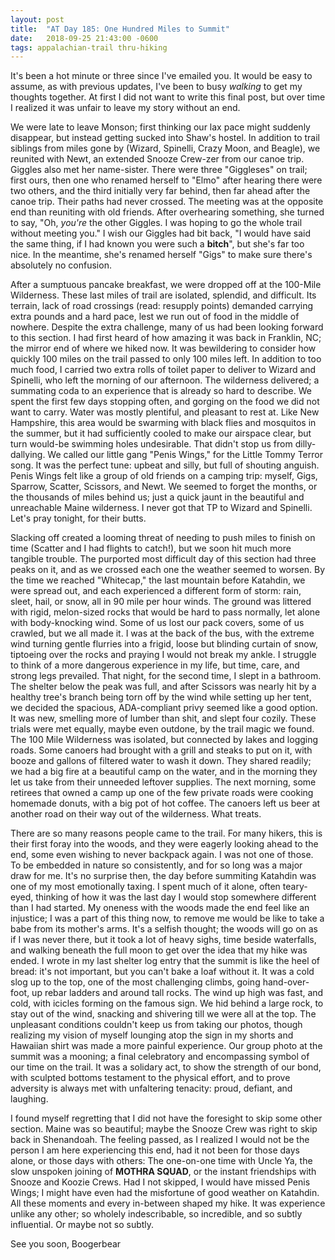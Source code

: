 ```yaml
---
layout: post
title:  "AT Day 185: One Hundred Miles to Summit"
date:   2018-09-25 21:43:00 -0600
tags: appalachian-trail thru-hiking
---
```


It's been a hot minute or three since I've emailed you. It would be easy to assume, as with previous updates, I've been to busy _walking_ to get my thoughts together. At first I did not want to write this final post, but over time I realized it was unfair to leave my story without an end.

We were late to leave Monson; first thinking our lax pace might suddenly disappear, but instead getting sucked into Shaw's hostel. In addition to trail siblings from miles gone by (Wizard, Spinelli, Crazy Moon, and Beagle), we reunited with Newt, an extended Snooze Crew-zer from our canoe trip. Giggles also met her name-sister. There were three "Giggleses" on trail; first ours, then one who renamed herself to "Elmo" after hearing there were two others, and the third initially very far behind, then far ahead after the canoe trip. Their paths had never crossed. The meeting was at the opposite end than reuniting with old friends. After overhearing something, she turned to say, "Oh, _you're_ the other Giggles. I was hoping to go the whole trail without meeting you." I wish our Giggles had bit back, "I would have said the same thing, if I had known you were such a **bitch**", but she's far too nice. In the meantime, she's renamed herself "Gigs" to make sure there's absolutely no confusion.

After a sumptuous pancake breakfast, we were dropped off at the 100-Mile Wilderness. These last miles of trail are isolated, splendid, and difficult. Its terrain, lack of road crossings (read: resupply points) demanded carrying extra pounds and a hard pace, lest we run out of food in the middle of nowhere. Despite the extra challenge, many of us had been looking forward to this section. I had first heard of how amazing it was back in Franklin, NC; the mirror end of where we hiked now. It was bewildering to consider how quickly 100 miles on the trail passed to only 100 miles left. In addition to too much food, I carried two extra rolls of toilet paper to deliver to Wizard and Spinelli, who left the morning of our afternoon. The wilderness delivered; a summating coda to an experience that is already so hard to describe. We spent the first few days stopping often, and gorging on the food we did not want to carry. Water was mostly plentiful, and pleasant to rest at. Like New Hampshire, this area would be swarming with black flies and mosquitos in the summer, but it had sufficiently cooled to make our airspace clear, but turn would-be swimming holes undesirable. That didn't stop us from dilly-dallying. We called our little gang "Penis Wings," for the Little Tommy Terror song. It was the perfect tune: upbeat and silly, but full of shouting anguish. Penis Wings felt like a group of old friends on a camping trip: myself, Gigs, Sparrow, Scatter, Scissors, and Newt. We seemed to forget the months, or the thousands of miles behind us; just a quick jaunt in the beautiful and unreachable Maine wilderness. I never got that TP to Wizard and Spinelli. Let's pray tonight, for their butts.

Slacking off created a looming threat of needing to push miles to finish on time (Scatter and I had flights to catch!), but we soon hit much more tangible trouble. The purported most difficult day of this section had three peaks on it, and as we crossed each one the weather seemed to worsen. By the time we reached "Whitecap," the last mountain before Katahdin, we were spread out, and each experienced a different form of storm: rain, sleet, hail, or snow, all in 90 mile per hour winds. The ground was littered with rigid, melon-sized rocks that would be hard to pass normally, let alone with body-knocking wind. Some of us lost our pack covers, some of us crawled, but we all made it. I was at the back of the bus, with the extreme wind turning gentle flurries into a frigid, loose but blinding curtain of snow, tiptoeing over the rocks and praying I would not break my ankle. I struggle to think of a more dangerous experience in my life, but time, care, and strong legs prevailed. That night, for the second time, I slept in a bathroom. The shelter below the peak was full, and after Scissors was nearly hit by a healthy tree's branch being torn off by the wind while setting up her tent, we decided the spacious, ADA-compliant privy seemed like a good option. It was new, smelling more of lumber than shit, and slept four cozily. These trials were met equally, maybe even outdone, by the trail magic we found. The 100 Mile Wilderness was isolated, but connected by lakes and logging roads. Some canoers had brought with a grill and steaks to put on it, with booze and gallons of filtered water to wash it down. They shared readily; we had a big fire at a beautiful camp on the water, and in the morning they let us take from their unneeded leftover supplies. The next morning, some retirees that owned a camp up one of the few private roads were cooking homemade donuts, with a big pot of hot coffee. The canoers left us beer at another road on their way out of the wilderness. What treats.

There are so many reasons people came to the trail. For many hikers, this is their first foray into the woods, and they were eagerly looking ahead to the end, some even wishing to never backpack again. I was not one of those. To be embedded in nature so consistently, and for so long was a major draw for me. It's no surprise then, the day before summiting Katahdin was one of my most emotionally taxing. I spent much of it alone, often teary-eyed, thinking of how it was the last day I would stop somewhere different than I had started. My oneness with the woods made the end feel like an injustice; I was a part of this thing now, to remove me would be like to take a babe from its mother's arms. It's a selfish thought; the woods will go on as if I was never there, but it took a lot of heavy sighs, time beside waterfalls, and walking beneath the full moon to get over the idea that my hike was ended. I wrote in my last shelter log entry that the summit is like the heel of bread: it's not important, but you can't bake a loaf without it. It was a cold slog up to the top, one of the most challenging climbs, going hand-over-foot, up rebar ladders and around tall rocks. The wind up high was fast, and cold, with icicles forming on the famous sign. We hid behind a large rock, to stay out of the wind, snacking and shivering till we were all at the top. The unpleasant conditions couldn't keep us from taking our photos, though realizing my vision of myself lounging atop the sign in my shorts and Hawaiian shirt was made a more painful experience. Our group photo at the summit was a mooning; a final celebratory and encompassing symbol of our time on the trail. It was a solidary act, to show the strength of our bond, with sculpted bottoms testament to the physical effort, and to prove adversity is always met with unfaltering tenacity: proud, defiant, and laughing.

I found myself regretting that I did not have the foresight to skip some other section. Maine was so beautiful; maybe the Snooze Crew was right to skip back in Shenandoah. The feeling passed, as I realized I would not be the person I am here experiencing this end, had it not been for those days alone, or those days with others: The one-on-one time with Uncle Ya, the slow unspoken joining of **MOTHRA SQUAD**, or the instant friendships with Snooze and Koozie Crews. Had I not skipped, I would have missed Penis Wings; I might have even had the misfortune of good weather on Katahdin. All these moments and every in-between shaped my hike. It was experience unlike any other; so wholely indescribable, so incredible, and so subtly influential. Or maybe not so subtly.

See you soon,
Boogerbear
